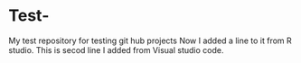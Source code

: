 # Test-
My test repository for testing git hub projects 
Now I added a line to it from R studio.
This is secod line I added from Visual studio code.


